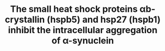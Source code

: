 ---
title: "The small heat shock proteins αb-crystallin (hspb5) and hsp27 (hspb1) inhibit the intracellular aggregation of α-synuclein"

location: "Cell Stress Chaperones"

authors: "Cox D, Ecroyd H."

year: "2017"

doi: https://doi.org/10.1007/s12192-017-0785-x

weight: 23

color: "#fff"

draft: false
buttons:
  - btype: Full text
    icon: book # optional: use an icon from icons.yaml
    newTab: true
    url: "https://doi.org/10.1007/s12192-017-0785-x"
---